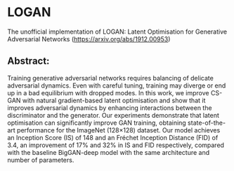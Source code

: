 # LOGAN
The unofficial implementation of LOGAN: Latent Optimisation for Generative Adversarial Networks (https://arxiv.org/abs/1912.00953)
## Abstract:
Training generative adversarial networks requires balancing of delicate adversarial dynamics. Even with careful tuning, training may diverge or end up in a bad equilibrium with dropped modes. In this work, we improve CS-GAN with natural gradient-based latent optimisation and show that it improves adversarial dynamics by enhancing interactions between the discriminator and the generator. Our experiments demonstrate that latent optimisation can significantly improve GAN training, obtaining state-of-the-art performance for the ImageNet (128×128) dataset. Our model achieves an Inception Score (IS) of 148 and an Fréchet Inception Distance (FID) of 3.4, an improvement of 17% and 32% in IS and FID respectively, compared with the baseline BigGAN-deep model with the same architecture and number of parameters.
